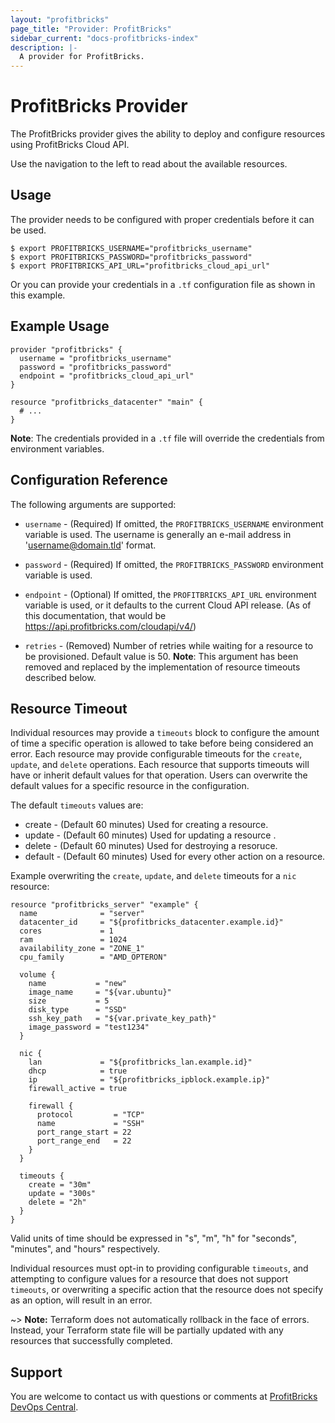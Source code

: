 ```yaml
---
layout: "profitbricks"
page_title: "Provider: ProfitBricks"
sidebar_current: "docs-profitbricks-index"
description: |-
  A provider for ProfitBricks.
---
```


# ProfitBricks Provider

The ProfitBricks provider gives the ability to deploy and configure resources using ProfitBricks Cloud API.

Use the navigation to the left to read about the available resources.


## Usage

The provider needs to be configured with proper credentials before it can be used.


```hcl
$ export PROFITBRICKS_USERNAME="profitbricks_username"
$ export PROFITBRICKS_PASSWORD="profitbricks_password"
$ export PROFITBRICKS_API_URL="profitbricks_cloud_api_url"
```

Or you can provide your credentials in a `.tf` configuration file as shown in this example.


## Example Usage


```hcl
provider "profitbricks" {
  username = "profitbricks_username"
  password = "profitbricks_password"
  endpoint = "profitbricks_cloud_api_url"
}

resource "profitbricks_datacenter" "main" {
  # ...
}
```


**Note**: The credentials provided in a `.tf` file will override the credentials from environment variables.

## Configuration Reference

The following arguments are supported:

* `username` - (Required) If omitted, the `PROFITBRICKS_USERNAME` environment variable is used. The username is generally an e-mail address in 'username@domain.tld' format.

* `password` - (Required) If omitted, the `PROFITBRICKS_PASSWORD` environment variable is used.

* `endpoint` - (Optional) If omitted, the `PROFITBRICKS_API_URL` environment variable is used, or it defaults to the current Cloud API release. (As of this documentation, that would be https://api.profitbricks.com/cloudapi/v4/)

* `retries` - (Removed) Number of retries while waiting for a resource to be provisioned. Default value is 50. **Note**: This argument has been removed and replaced by the implementation of resource timeouts described below.

## Resource Timeout

Individual resources may provide a `timeouts` block to configure the amount of time a specific operation is allowed to take before being considered an error. Each resource may provide configurable timeouts for the `create`, `update`, and `delete` operations. Each resource that supports timeouts will have or inherit default values for that operation.
Users can overwrite the default values for a specific resource in the configuration.

The default `timeouts` values are:

* create - (Default 60 minutes) Used for creating a resource.
* update - (Default 60 minutes) Used for updating a resource .
* delete - (Default 60 minutes) Used for destroying a resoruce.
* default -  (Default 60 minutes) Used for every other action on a resource.

Example overwriting the `create`, `update`, and `delete` timeouts for a `nic` resource:

```hcl
resource "profitbricks_server" "example" {
  name              = "server"
  datacenter_id     = "${profitbricks_datacenter.example.id}"
  cores             = 1
  ram               = 1024
  availability_zone = "ZONE_1"
  cpu_family        = "AMD_OPTERON"

  volume {
    name           = "new"
    image_name     = "${var.ubuntu}"
    size           = 5
    disk_type      = "SSD"
    ssh_key_path   = "${var.private_key_path}"
    image_password = "test1234"
  }

  nic {
    lan             = "${profitbricks_lan.example.id}"
    dhcp            = true
    ip              = "${profitbricks_ipblock.example.ip}"
    firewall_active = true

    firewall {
      protocol         = "TCP"
      name             = "SSH"
      port_range_start = 22
      port_range_end   = 22
    }
  }

  timeouts {
    create = "30m"
    update = "300s"
    delete = "2h"
  }
}

```

Valid units of time should be expressed in "s", "m", "h" for "seconds", "minutes", and "hours" respectively.

Individual resources must opt-in to providing configurable `timeouts`, and attempting to configure values for a resource that does not support `timeouts`, or overwriting a specific action that the resource does not specify as an option, will result in an error.

~> **Note:** Terraform does not automatically rollback in the face of errors.
Instead, your Terraform state file will be partially updated with
any resources that successfully completed.

## Support
You are welcome to contact us with questions or comments at [ProfitBricks DevOps Central](https://devops.profitbricks.com/).
